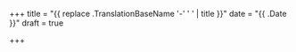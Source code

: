 +++
title = "{{ replace .TranslationBaseName '-' ' ' | title }}"
date = "{{ .Date }}"
draft = true

+++